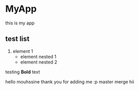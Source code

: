 # MyApp
this is my app

## test list
1. element 1
    - element nested 1 
    - element nested 2


testing **Bold** text
 
 hello mouhssine thank you for adding me :p
 master merge
 hii